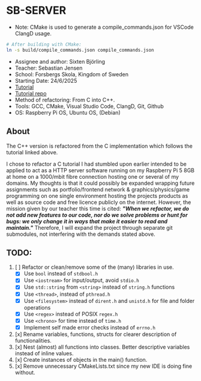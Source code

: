 # SB-SERVER

- Note: CMake is used to generate a compile_commands.json for VSCode ClangD usage. 

```bash
# After building with CMake:
ln -s build/compile_commands.json compile_commands.json
```

- Assignee and author: Sixten Björling
- Teacher: Sebastian Jensen
- School: Forsbergs Skola, Kingdom of Sweden
- Starting Date: 24/6/2025
- [Tutorial](https://dev.to/jeffreythecoder/how-i-built-a-simple-http-server-from-scratch-using-c-739)
- [Tutorial repo](https://github.com/JeffreytheCoder/Simple-HTTP-Server)
- Method of refactoring: From C into C++.
- Tools: GCC, CMake, Visual Studio Code, ClangD, Git, Github
- OS: Raspberry Pi OS, Ubuntu OS, (Debian)

## About 

The C++ version is refactored from the C implementation which follows the tutorial linked above.

I chose to refactor a C tutorial I had stumbled upon earlier intended to be applied to act as a HTTP server software running on my Raspberry Pi 5 8GB at home on a 1000/mbit fibre connection hosting one or several of my domains. My thoughts is that it could possibly be expanded wrapping future assignments such as portfolio/frontend network & graphics/physics/game programming on one single environment hosting the projects products as well as source code and free licence publicly on the internet. However, the mission given by our teacher this time is cited: ___"When we refactor, we do not add new features to our code, nor do we solve problems or hunt for bugs: we only change it in ways that make it easier to read and maintain."___ Therefore, I will expand the project through separate git submodules, not interfering with the demands stated above.

## TODO:

1. [ ] Refactor or clean/remove some of the (many) libraries in use.
    - [x] Use `bool` instead of `stdbool.h`
    - [x] Use `<iostream>` for input/output, avoid `stdio.h`
    - [x] Use `std::string` from `<string>` instead of `string.h` functions
    - [x] Use `<thread>`, instead of `pthread.h`
    - [x] Use `<filesystem>` instead of `dirent.h` and `unistd.h` for file and folder operations
    - [x] Use `<regex>` instead of POSIX `regex.h`
    - [x] Use `<chrono>` for time instead of `time.h`
    - [x] Implement self made error checks instead of `errno.h`
2. [x] Rename variables, functions, structs for clearer description of functionalities.
3. [x] Nest (almost) all functions into classes. Better descriptive variables instead of inline values.
4. [x] Create instances of objects in the main() function.
5. [x] Remove unnecessary CMakeLists.txt since my new IDE is doing fine without.
